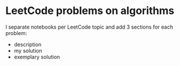 # LeetCode problems on algorithms
I separate notebooks per LeetCode topic and add 3 sections for each problem:
- description
- my solution
- exemplary solution
 
